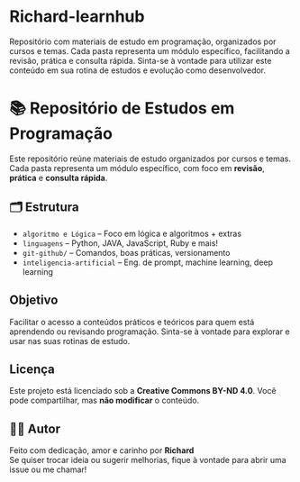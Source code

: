 # Richard-learnhub
Repositório com materiais de estudo em programação, organizados por cursos e temas. Cada pasta representa um módulo específico, facilitando a revisão, prática e consulta rápida. Sinta-se à vontade para utilizar este conteúdo em sua rotina de estudos e evolução como desenvolvedor.


# 📚 Repositório de Estudos em Programação

Este repositório reúne materiais de estudo organizados por cursos e temas. Cada pasta representa um módulo específico, com foco em **revisão**, **prática** e **consulta rápida**.

## 🗂 Estrutura
- `algoritmo e Lógica` – Foco em lógica e algoritmos + extras
- `linguagens` – Python, JAVA, JavaScript, Ruby e mais! 
- `git-github/` – Comandos, boas práticas, versionamento
- `inteligencia-artificial` – Eng. de prompt, machine learning, deep learning

##  Objetivo

Facilitar o acesso a conteúdos práticos e teóricos para quem está aprendendo ou revisando programação. Sinta-se à vontade para explorar e usar nas suas rotinas de estudo.

##  Licença

Este projeto está licenciado sob a **Creative Commons BY-ND 4.0**. Você pode compartilhar, mas **não modificar** o conteúdo.  

## 🙋‍♂️ Autor

Feito com dedicação, amor e carinho por **Richard**  
Se quiser trocar ideia ou sugerir melhorias, fique à vontade para abrir uma issue ou me chamar! 
